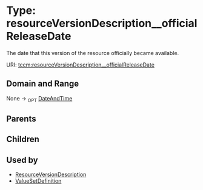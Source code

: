 
# Type: resourceVersionDescription__officialReleaseDate


The date that this version of the resource officially became available.

URI: [tccm:resourceVersionDescription__officialReleaseDate](https://hotecosystem.org/tccm/resourceVersionDescription__officialReleaseDate)


## Domain and Range

None ->  <sub>OPT</sub> [DateAndTime](types/DateAndTime.md)

## Parents


## Children


## Used by

 * [ResourceVersionDescription](ResourceVersionDescription.md)
 * [ValueSetDefinition](ValueSetDefinition.md)
